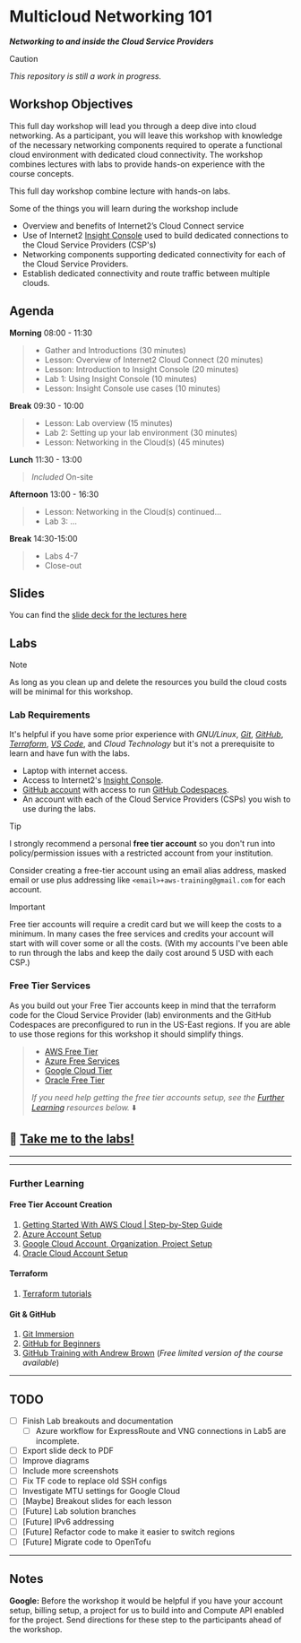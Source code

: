 # Multicloud Networking 101

**_Networking to and inside the Cloud Service Providers_**

>[!CAUTION]
>_This repository is still a work in progress._

## Workshop Objectives

This full day workshop will lead you through a deep dive into cloud networking. As a participant, you will leave this workshop with knowledge of the necessary networking components required to operate a functional cloud environment with dedicated cloud connectivity. The workshop combines lectures with labs to provide hands-on experience with the course concepts.

This full day workshop combine lecture with hands-on labs.

Some of the things you will learn during the workshop include

- Overview and benefits of Internet2’s Cloud Connect service
- Use of Internet2 [Insight Console](https://console.internet2.edu) used to build dedicated connections to the Cloud Service Providers (CSP's)
- Networking components supporting dedicated connectivity for each of the Cloud Service Providers.
- Establish dedicated connectivity and route traffic between multiple clouds.

## Agenda

**Morning** 08:00 - 11:30

> - Gather and Introductions (30 minutes)
> - Lesson: Overview of Internet2 Cloud Connect (20 minutes)
> - Lesson: Introduction to Insight Console (20 minutes)
> - Lab 1: Using Insight Console (10 minutes)
> - Lesson: Insight Console use cases (10 minutes)

**Break** 09:30 - 10:00

> - Lesson: Lab overview (15 minutes)
> - Lab 2: Setting up your lab environment (30 minutes)
> - Lesson: Networking in the Cloud(s) (45 minutes)

**Lunch** 11:30 - 13:00

> _Included_ On-site

**Afternoon** 13:00 - 16:30

> - Lesson: Networking in the Cloud(s) continued...
> - Lab 3: ...

**Break** 14:30-15:00

> - Labs 4-7
> - Close-out

## Slides

You can find the [slide deck for the lectures here](slides/cloud_networking_101-20241209.pptx)

## Labs

>[!NOTE]
> As long as you clean up and delete the resources you build the cloud costs will be minimal for this workshop.

### Lab Requirements

It's helpful if you have some prior experience with _GNU/Linux_, [_Git_](https://gitimmersion.com/), [_GitHub_](https://docs.github.com/en/get-started), [_Terraform_](https://developer.hashicorp.com/terraform/tutorials), [_VS Code_](https://code.visualstudio.com/docs/getstarted/getting-started), and _Cloud Technology_ but it's not a prerequisite to learn and have fun with the labs.

- Laptop with internet access.
- Access to Internet2's [Insight Console](https://console.internet2.edu/).
- [GitHub account](https://docs.github.com/en/get-started/start-your-journey/creating-an-account-on-github) with access to run [GitHub Codespaces](https://github.com/codespaces).
- An account with each of the Cloud Service Providers (CSPs) you wish to use during the labs.

>[!TIP]
>I strongly recommend a personal **free tier account** so you don't run into policy/permission issues with a restricted account from your institution.
>
>Consider creating a free-tier account using an email alias address, masked email or use plus addressing like `<email>+aws-training@gmail.com` for each account.

>[!IMPORTANT]
>Free tier accounts will require a credit card but we will keep the costs to a minimum. In many cases the free services and credits your account will start with will cover some or all the costs. (With my accounts I've been able to run through the labs and keep the daily cost around 5 USD with each CSP.)

### Free Tier Services

As you build out your Free Tier accounts keep in mind that the terraform code for the Cloud Service Provider (lab) environments and the GitHub Codespaces are preconfigured to run in the US-East regions. If you are able to use those regions for this workshop it should simplify things.

> - [AWS Free Tier](https://aws.amazon.com/free)
> - [Azure Free Services](https://azure.microsoft.com/en-us/pricing/free-services)
> - [Google Cloud Tier](https://cloud.google.com/free)
> - [Oracle Free Tier](https://www.oracle.com/cloud/free)
>
> _If you need help getting the free tier accounts setup, see the [Further Learning](#further-learning) resources below._ :arrow_down:

## :rocket: [Take me to the labs!](lab/README.md)

---
---

### Further Learning

#### Free Tier Account Creation

1. [Getting Started With AWS Cloud | Step-by-Step Guide](https://youtu.be/CjKhQoYeR4Q?si=FUzdPFAMcd8KxRsR)
2. [Azure Account Setup](https://youtu.be/ZYps6TmBkWk?si=zqWeeu1ab2tV7vui&t=60)
3. [Google Cloud Account, Organization, Project Setup](https://youtu.be/qofqzJbqD3s?si=GSgZ4ngMp7ZOi9nh&t=108)
4. [Oracle Cloud Account Setup](https://www.youtube.com/watch?v=YnsN52hB8EY)

#### Terraform

1. [Terraform tutorials](https://developer.hashicorp.com/terraform/tutorials)

#### Git & GitHub

1. [Git Immersion](https://gitimmersion.com/)
2. [GitHub for Beginners](https://github.blog/tag/github-for-beginners/)
3. [GitHub Training with Andrew Brown](https://www.exampro.co/github-foundations) (_Free limited version of the course available_)

---

## TODO

- [ ] Finish Lab breakouts and documentation
  - [ ] Azure workflow for ExpressRoute and VNG connections in Lab5 are incomplete.
- [ ] Export slide deck to PDF
- [ ] Improve diagrams
- [ ] Include more screenshots
- [ ] Fix TF code to replace old SSH configs
- [ ] Investigate MTU settings for Google Cloud
- [ ] [Maybe] Breakout slides for each lesson
- [ ] [Future] Lab solution branches
- [ ] [Future] IPv6 addressing
- [ ] [Future] Refactor code to make it easier to switch regions
- [ ] [Future] Migrate code to OpenTofu

---

## Notes

**Google:** Before the workshop it would be helpful if you have your account setup, billing setup, a project for us to build into and Compute API enabled for the project. Send directions for these step to the participants ahead of the workshop.
